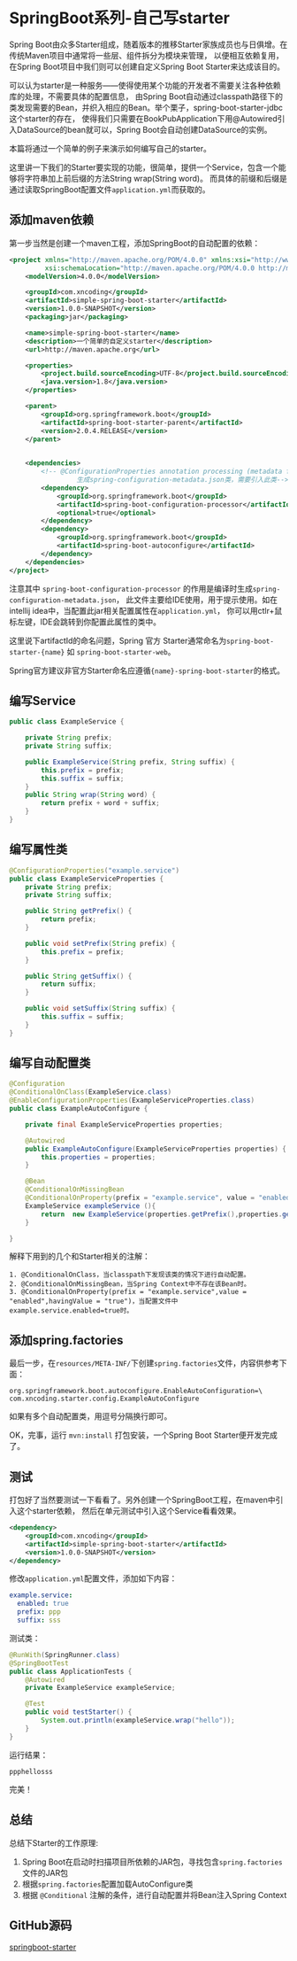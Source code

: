 # SpringBoot系列-自己写starter

Spring Boot由众多Starter组成，随着版本的推移Starter家族成员也与日俱增。在传统Maven项目中通常将一些层、组件拆分为模块来管理，
以便相互依赖复用，在Spring Boot项目中我们则可以创建自定义Spring Boot Starter来达成该目的。

可以认为starter是一种服务——使得使用某个功能的开发者不需要关注各种依赖库的处理，不需要具体的配置信息，
由Spring Boot自动通过classpath路径下的类发现需要的Bean，并织入相应的Bean。举个栗子，spring-boot-starter-jdbc这个starter的存在，
使得我们只需要在BookPubApplication下用@Autowired引入DataSource的bean就可以，Spring Boot会自动创建DataSource的实例。

本篇将通过一个简单的例子来演示如何编写自己的starter。

这里讲一下我们的Starter要实现的功能，很简单，提供一个Service，包含一个能够将字符串加上前后缀的方法String wrap(String word)。
而具体的前缀和后缀是通过读取SpringBoot配置文件`application.yml`而获取的。

## 添加maven依赖

第一步当然是创建一个maven工程，添加SpringBoot的自动配置的依赖：

```xml
<project xmlns="http://maven.apache.org/POM/4.0.0" xmlns:xsi="http://www.w3.org/2001/XMLSchema-instance"
         xsi:schemaLocation="http://maven.apache.org/POM/4.0.0 http://maven.apache.org/xsd/maven-4.0.0.xsd">
    <modelVersion>4.0.0</modelVersion>

    <groupId>com.xncoding</groupId>
    <artifactId>simple-spring-boot-starter</artifactId>
    <version>1.0.0-SNAPSHOT</version>
    <packaging>jar</packaging>

    <name>simple-spring-boot-starter</name>
    <description>一个简单的自定义starter</description>
    <url>http://maven.apache.org</url>

    <properties>
        <project.build.sourceEncoding>UTF-8</project.build.sourceEncoding>
        <java.version>1.8</java.version>
    </properties>

    <parent>
        <groupId>org.springframework.boot</groupId>
        <artifactId>spring-boot-starter-parent</artifactId>
        <version>2.0.4.RELEASE</version>
    </parent>
    

    <dependencies>
        <!-- @ConfigurationProperties annotation processing (metadata for IDEs)
                 生成spring-configuration-metadata.json类，需要引入此类-->
        <dependency>
            <groupId>org.springframework.boot</groupId>
            <artifactId>spring-boot-configuration-processor</artifactId>
            <optional>true</optional>
        </dependency>
        <dependency>
            <groupId>org.springframework.boot</groupId>
            <artifactId>spring-boot-autoconfigure</artifactId>
        </dependency>
    </dependencies>
</project>
```

注意其中 `spring-boot-configuration-processor` 的作用是编译时生成`spring-configuration-metadata.json`，
此文件主要给IDE使用，用于提示使用。如在intellij idea中，当配置此jar相关配置属性在`application.yml`，
你可以用ctlr+鼠标左键，IDE会跳转到你配置此属性的类中。

这里说下artifactId的命名问题，Spring 官方 Starter通常命名为`spring-boot-starter-{name}` 如 `spring-boot-starter-web`。

Spring官方建议非官方Starter命名应遵循`{name}-spring-boot-starter`的格式。

## 编写Service

```java
public class ExampleService {

    private String prefix;
    private String suffix;

    public ExampleService(String prefix, String suffix) {
        this.prefix = prefix;
        this.suffix = suffix;
    }
    public String wrap(String word) {
        return prefix + word + suffix;
    }
}
```

## 编写属性类

```java
@ConfigurationProperties("example.service")
public class ExampleServiceProperties {
    private String prefix;
    private String suffix;

    public String getPrefix() {
        return prefix;
    }

    public void setPrefix(String prefix) {
        this.prefix = prefix;
    }

    public String getSuffix() {
        return suffix;
    }

    public void setSuffix(String suffix) {
        this.suffix = suffix;
    }
}
```

## 编写自动配置类

```java
@Configuration
@ConditionalOnClass(ExampleService.class)
@EnableConfigurationProperties(ExampleServiceProperties.class)
public class ExampleAutoConfigure {

    private final ExampleServiceProperties properties;

    @Autowired
    public ExampleAutoConfigure(ExampleServiceProperties properties) {
        this.properties = properties;
    }

    @Bean
    @ConditionalOnMissingBean
    @ConditionalOnProperty(prefix = "example.service", value = "enabled",havingValue = "true")
    ExampleService exampleService (){
        return  new ExampleService(properties.getPrefix(),properties.getSuffix());
    }

}
```

解释下用到的几个和Starter相关的注解：

````
1. @ConditionalOnClass，当classpath下发现该类的情况下进行自动配置。
2. @ConditionalOnMissingBean，当Spring Context中不存在该Bean时。
3. @ConditionalOnProperty(prefix = "example.service",value = "enabled",havingValue = "true")，当配置文件中example.service.enabled=true时。
````

## 添加spring.factories

最后一步，在`resources/META-INF/`下创建`spring.factories`文件，内容供参考下面：

```
org.springframework.boot.autoconfigure.EnableAutoConfiguration=\
com.xncoding.starter.config.ExampleAutoConfigure
```

如果有多个自动配置类，用逗号分隔换行即可。

OK，完事，运行 `mvn:install` 打包安装，一个Spring Boot Starter便开发完成了。

## 测试

打包好了当然要测试一下看看了。另外创建一个SpringBoot工程，在maven中引入这个starter依赖，
然后在单元测试中引入这个Service看看效果。

```xml
<dependency>
    <groupId>com.xncoding</groupId>
    <artifactId>simple-spring-boot-starter</artifactId>
    <version>1.0.0-SNAPSHOT</version>
</dependency>
```

修改`application.yml`配置文件，添加如下内容：

```yaml
example.service:
  enabled: true
  prefix: ppp
  suffix: sss
```

测试类：

```java
@RunWith(SpringRunner.class)
@SpringBootTest
public class ApplicationTests {
    @Autowired
    private ExampleService exampleService;

    @Test
    public void testStarter() {
        System.out.println(exampleService.wrap("hello"));
    }
}
```

运行结果：

```
ppphellosss
```

完美！

## 总结

总结下Starter的工作原理:

1. Spring Boot在启动时扫描项目所依赖的JAR包，寻找包含`spring.factories`文件的JAR包
1. 根据`spring.factories`配置加载AutoConfigure类
1. 根据 `@Conditional` 注解的条件，进行自动配置并将Bean注入Spring Context

## GitHub源码

[springboot-starter](https://github.com/yidao620c/SpringBootBucket/tree/master/springboot-starter)

